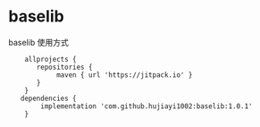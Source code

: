 # baselib
baselib
使用方式

        allprojects {
		   repositories {
			    maven { url 'https://jitpack.io' }
		   }
	    }
	   dependencies {
            implementation 'com.github.hujiayi1002:baselib:1.0.1'
        }